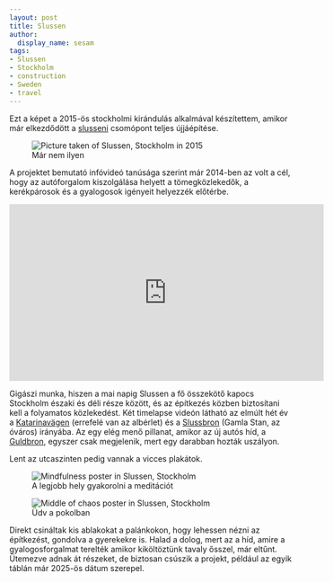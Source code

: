 ```yaml
---
layout: post
title: Slussen
author:
  display_name: sesam
tags:
- Slussen
- Stockholm
- construction
- Sweden
- travel
---
```

Ezt a képet a 2015-ös stockholmi kirándulás alkalmával készítettem, amikor már elkezdődött a [slusseni](https://en.wikipedia.org/wiki/Slussenområdet) csomópont teljes újjáépítése.

<figure><img src="{{ 'assets/images/2021/March/slussen.jpeg' | relative_url }}" alt="Picture taken of Slussen, Stockholm in 2015"><figcaption>Már nem ilyen</figcaption></figure>

A projektet bemutató infóvideó tanúsága szerint már 2014-ben az volt a cél, hogy az autóforgalom kiszolgálása helyett a tömegközlekedők, a kerékpárosok és a gyalogosok igényeit helyezzék előtérbe.

<iframe width="560" height="315" src="https://www.youtube.com/embed/oqXHIG5Ffuk" title="YouTube video player" frameborder="0" allow="accelerometer; autoplay; clipboard-write; encrypted-media; gyroscope; picture-in-picture" allowfullscreen></iframe>

Gigászi munka, hiszen a mai napig Slussen a fő összekötő kapocs Stockholm északi és déli része között, és az építkezés közben biztosítani kell a folyamatos közlekedést. Két timelapse videón látható az elmúlt hét év a [Katarinavägen](https://www.youtube.com/watch?v=TYLRU8YoUzI) (errefelé van az albérlet) és a [Slussbron](https://www.youtube.com/watch?v=4GfiOCSfXUA) (Gamla Stan, az óváros) irányába. Az egy elég menő pillanat, amikor az új autós híd, a [Guldbron](https://en.wikipedia.org/wiki/Guldbron), egyszer csak megjelenik, mert egy darabban hozták uszályon.

Lent az utcaszinten pedig vannak a vicces plakátok.

<figure><img src="{{ '/assets/images/2021/March/mindfulness.jpeg' | relative_url }}" alt="Mindfulness poster in Slussen, Stockholm"><figcaption>A legjobb hely gyakorolni a meditációt</figcaption></figure>

<figure><img src="{{ '/assets/images/2021/March/center_of_chaos.jpeg' | relative_url }}" alt="Middle of chaos poster in Slussen, Stockholm"><figcaption>Üdv a pokolban</figcaption></figure>

Direkt csináltak kis ablakokat a palánkokon, hogy lehessen nézni az építkezést, gondolva a gyerekekre is. Halad a dolog, mert az a híd, amire a gyalogosforgalmat terelték amikor kiköltöztünk tavaly ősszel, már eltűnt. Ütemezve adnak át részeket, de biztosan csúszik a projekt, például az egyik táblán már 2025-ös dátum szerepel.